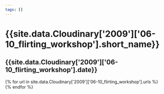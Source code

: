 ```yaml
---
tags: []
---
```

<div itemscope itemtype="http://schema.org/Photograph">
  <h1>{{site.data.Cloudinary['2009']['06-10_flirting_workshop'].short_name}}</h1>
  <h2 class="event-date">{{site.data.Cloudinary['2009']['06-10_flirting_workshop'].date}}</h2>
  {% for url in site.data.Cloudinary['2009']['06-10_flirting_workshop'].urls %}
    <a itemprop="image" class="swipebox" title="" href="{{ site.cloudinary.baseurl }}/{{ url }}">
      <img alt="" itemprop="thumbnailUrl" src="{{ site.cloudinary.baseurl }}/h_150/{{ url }}" />
      <meta itemprop="isFamilyFriendly" content="true" />
    </a>
  {% endfor %}
</div>
